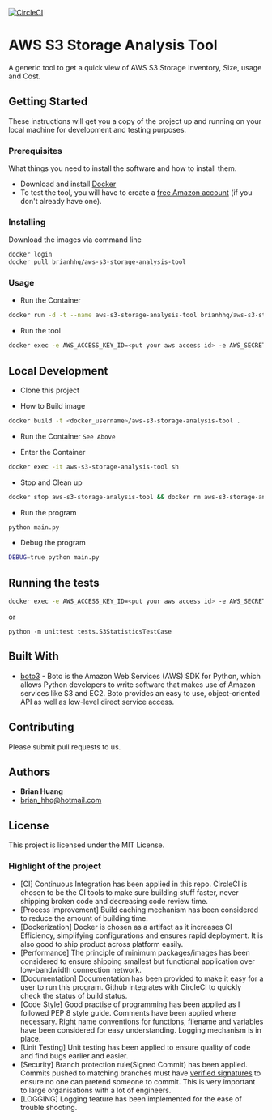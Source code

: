 [![CircleCI](https://circleci.com/gh/brianhhq/aws-s3-storage-analysis-tool.svg?style=svg&circle-token=95d2fd54546d57ebe884b6ea33d169ced7bd8aec)](https://circleci.com/gh/brianhhq/aws-s3-storage-analysis-tool)
#  AWS S3 Storage Analysis Tool

A generic tool to get a quick view of AWS S3 Storage Inventory, Size, usage and Cost.


## Getting Started

These instructions will get you a copy of the project up and running on your local machine for development and testing purposes. 


### Prerequisites

What things you need to install the software and how to install them.
* Download and install [Docker](https://www.docker.com/get-started)
* To test the tool, you will have to create a [free Amazon account](https://aws.amazon.com/free/) (if you don't already have
one).


### Installing

Download the images via command line

```bash
docker login
docker pull brianhhq/aws-s3-storage-analysis-tool
```

### Usage

* Run the Container
```bash
docker run -d -t --name aws-s3-storage-analysis-tool brianhhq/aws-s3-storage-analysis-tool sh
```

* Run the tool
```bash
docker exec -e AWS_ACCESS_KEY_ID=<put your aws access id> -e AWS_SECRET_ACCESS_KEY=<put your aws access key> -t aws-s3-storage-analysis-tool python main.py
```


## Local Development

* Clone this project

* How to Build image
```bash
docker build -t <docker_username>/aws-s3-storage-analysis-tool .
```

* Run the Container `See Above`

* Enter the Container
```bash
docker exec -it aws-s3-storage-analysis-tool sh
```

* Stop and Clean up
```bash
docker stop aws-s3-storage-analysis-tool && docker rm aws-s3-storage-analysis-tool
```


* Run the program
```bash
python main.py
```

* Debug the program
```bash
DEBUG=true python main.py
```


## Running the tests

```bash
docker exec -e AWS_ACCESS_KEY_ID=<put your aws access id> -e AWS_SECRET_ACCESS_KEY=<put your aws access key> -t aws-s3-storage-analysis-tool python -m unittest tests.S3StatisticsTestCase
```

or

```
python -m unittest tests.S3StatisticsTestCase
```

## Built With

* [boto3](https://boto3.amazonaws.com/v1/documentation/api/latest/index.html) - Boto is the Amazon Web Services (AWS) SDK for Python, which allows Python developers to write software that makes use of Amazon services like S3 and EC2. Boto provides an easy to use, object-oriented API as well as low-level direct service access.


## Contributing

Please submit pull requests to us.


## Authors

* **Brian Huang**
* brian_hhq@hotmail.com


## License

This project is licensed under the MIT License.


### Highlight of the project

* [CI] Continuous Integration has been applied in this repo. CircleCI is chosen to be the CI tools to make sure building stuff faster, never shipping broken code and decreasing code review time.
* [Process Improvement]  Build caching mechanism has been considered to reduce the amount of building time.
* [Dockerization] Docker is chosen as a artifact as it increases CI Efficiency, simplifying configurations and ensures rapid deployment. It is also good to ship product across platform easily. 
* [Performance] The principle of minimum packages/images has been considered to ensure shipping smallest but functional application over low-bandwidth connection network.
* [Documentation] Documentation has been provided to make it easy for a user to run this program. Github integrates with CircleCI to quickly check the status of build status.
* [Code Style] Good practise of programming has been applied as I followed PEP 8 style guide. Comments have been applied where necessary. Right name conventions for functions, filename and variables have been considered for easy understanding. Logging mechanism is in place.
* [Unit Testing] Unit testing has been applied to ensure quality of code and find bugs earlier and easier.
* [Security] Branch protection rule(Signed Commit) has been applied. Commits pushed to matching branches must have [verified signatures](https://help.github.com/articles/signing-commits-using-gpg/) to ensure no one can pretend someone to commit. This is very important to large organisations with a lot of engineers. 
* [LOGGING] Logging feature has been implemented for the ease of trouble shooting. 